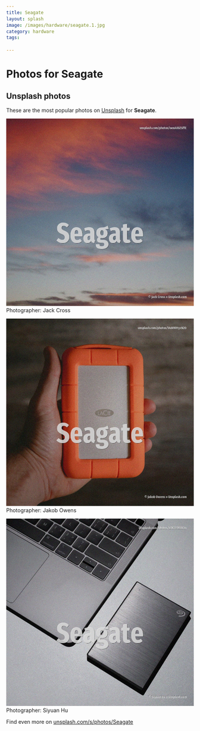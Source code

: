 ```yaml
---
title: Seagate
layout: splash
image: /images/hardware/seagate.1.jpg
category: hardware
tags:

---
```

# Photos for Seagate
 
## Unsplash photos
These are the most popular photos on [Unsplash](https://unsplash.com) for **Seagate**.
 
![Seagate](/images/hardware/seagate.1.jpg)
Photographer:  Jack Cross
 
![Seagate](/images/hardware/seagate.2.jpg)
Photographer:  Jakob Owens
 
![Seagate](/images/hardware/seagate.3.jpg)
Photographer:  Siyuan Hu
 
Find even more on [unsplash.com/s/photos/Seagate](https://unsplash.com/s/photos/Seagate)
 
